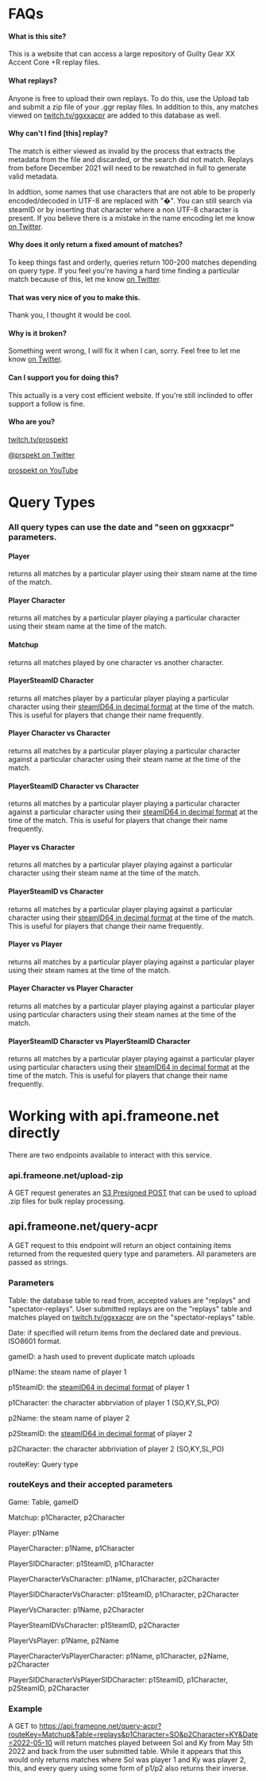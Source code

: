 # FAQs
#### What is this site?
This is a website that can access a large repository of Guilty Gear XX Accent Core +R replay files.

#### What replays?
Anyone is free to upload their own replays. To do this, use the Upload tab and submit a zip file of your .ggr replay files. In addition to this, any matches viewed on [twitch.tv/ggxxacpr](https://twitch.tv/ggxxacpr) are added to this database as well.

#### Why can't I find [this] replay?
The match is either viewed as invalid by the process that extracts the metadata from the file and discarded, or the search did not match. Replays from before December 2021 will need to be rewatched in full to generate valid metadata.

In addtion, some names that use characters that are not able to be properly encoded/decoded in UTF-8 are replaced with "�". You can still search via steamID or by inserting that character where a non UTF-8 character is present. If you believe there is a mistake in the name encoding let me know [on Twitter](https://twitter.com/prspekt).

#### Why does it only return a fixed amount of matches?
To keep things fast and orderly, queries return 100-200 matches depending on query type. If you feel you're having a hard time finding a particular match because of this, let me know [on Twitter](https://twitter.com/prspekt).

#### That was very nice of you to make this.
Thank you, I thought it would be cool.

#### Why is it broken?
Something went wrong, I will fix it when I can, sorry. Feel free to let me know [on Twitter](https://twitter.com/prspekt).

#### Can I support you for doing this?
This actually is a very cost efficient website. If you're still inclinded to offer support a follow is fine.

#### Who are you?
[twitch.tv/prospekt](https://twitch.tv/prospekt)

[@prspekt on Twitter](https://twitter.com/prspekt)

[prospekt on YouTube](https://www.youtube.com/channel/UCCO_DP32pnyS5ZTJZISJGgA)

# Query Types
### All query types can use the date and "seen on ggxxacpr" parameters.

#### Player
returns all matches by a particular player using their steam name at the time of the match.

#### Player Character
returns all matches by a particular player playing a particular character using their steam name at the time of the match.

#### Matchup
returns all matches played by one character vs another character.

#### PlayerSteamID Character
returns all matches player by a particular player playing a particular character using their [steamID64 in decimal format](https://www.steamidfinder.com/) at the time of the match. This is useful for players that change their name frequently.

#### Player Character vs Character
returns all matches by a particular player playing a particular character against a particular character using their steam name at the time of the match.

#### PlayerSteamID Character vs Character
returns all matches by a particular player playing a particular character against a particular character using their [steamID64 in decimal format](https://www.steamidfinder.com/) at the time of the match. This is useful for players that change their name frequently.

#### Player vs Character
returns all matches by a particular player playing against a particular character using their steam name at the time of the match.

#### PlayerSteamID vs Character
returns all matches by a particular player playing against a particular character using their [steamID64 in decimal format](https://www.steamidfinder.com/) at the time of the match. This is useful for players that change their name frequently.

#### Player vs Player
returns all matches by a particular player playing against a particular player using their steam names at the time of the match.

#### Player Character vs Player Character
returns all matches by a particular player playing against a particular player using particular characters using their steam names at the time of the match.

#### PlayerSteamID Character vs PlayerSteamID Character
returns all matches by a particular player playing against a particular player using particular characters using their [steamID64 in decimal format](https://www.steamidfinder.com/) at the time of the match. This is useful for players that change their name frequently.

# Working with api.frameone.net directly
There are two endpoints available to interact with this service.

### api.frameone.net/upload-zip
A GET request generates an [S3 Presigned POST](https://docs.aws.amazon.com/AWSJavaScriptSDK/v3/latest/modules/_aws_sdk_s3_presigned_post.html) that can be used to upload .zip files for bulk replay processing. 

## api.frameone.net/query-acpr
A GET request to this endpoint will return an object containing items returned from the requested query type and parameters. All parameters are passed as strings.

### Parameters

Table: the database table to read from, accepted values are "replays" and "spectator-replays". User submitted replays are on the "replays" table and matches played on [twitch.tv/ggxxacpr](https://twitch.tv/ggxxacpr) are on the "spectator-replays" table.

Date: if specified will return items from the declared date and previous. ISO8601 format.

gameID: a hash used to prevent duplicate match uploads

p1Name: the steam name of player 1

p1SteamID: the [steamID64 in decimal format](https://www.steamidfinder.com/) of player 1

p1Character: the character abbrviation of player 1 (SO,KY,SL,PO)

p2Name: the steam name of player 2

p2SteamID: the [steamID64 in decimal format](https://www.steamidfinder.com/) of player 2

p2Character: the character abbriviation of player 2 (SO,KY,SL,PO)

routeKey: Query type



### routeKeys and their accepted parameters

Game: Table, gameID

Matchup: p1Character, p2Character

Player: p1Name

PlayerCharacter: p1Name, p1Character

PlayerSIDCharacter: p1SteamID, p1Character

PlayerCharacterVsCharacter: p1Name, p1Character, p2Character

PlayerSIDCharacterVsCharacter: p1SteamID, p1Character, p2Character

PlayerVsCharacter: p1Name, p2Character

PlayerSteamIDVsCharacter: p1SteamID, p2Character

PlayerVsPlayer: p1Name, p2Name

PlayerCharacterVsPlayerCharacter: p1Name, p1Character, p2Name, p2Character

PlayerSIDCharacterVsPlayerSIDCharacter: p1SteamID, p1Character, p2SteamID, p2Character

### Example
A GET to https://api.frameone.net/query-acpr?routeKey=Matchup&Table=replays&p1Character=SO&p2Character=KY&Date=2022-05-10 will return matches played between Sol and Ky from May 5th 2022 and back from the user submitted table. While it appears that this would only returns matches where Sol was player 1 and Ky was player 2, this, and every query using some form of p1/p2 also returns their inverse.
